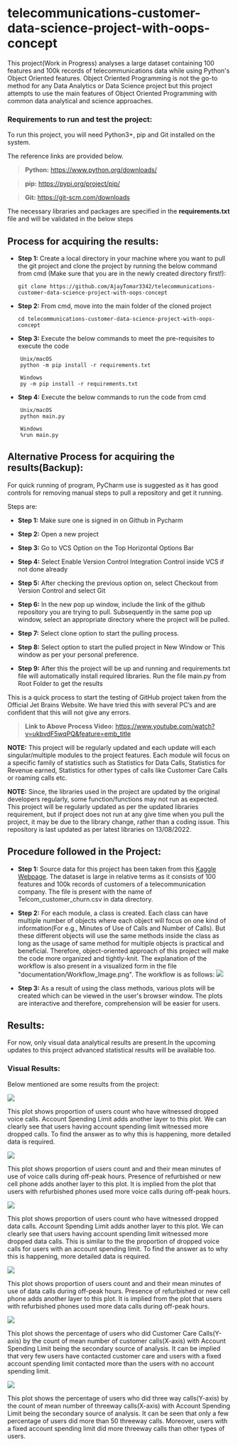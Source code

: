 # telecommunications-customer-data-science-project-with-oops-concept
This project(Work in Progress) analyses a large dataset containing 100 features and 100k records of telecommunications data while using Python's Object Oriented features. Object Oriented Programming is not the go-to method for any Data Analytics or Data Science project but this project attempts to use the main features of Object Oriented Programming with common data analytical and science approaches. 


### Requirements to run and test the project:

To run this project, you will need Python3+, pip and Git installed on the system. 

The reference links are provided below.

> **Python:**
  https://www.python.org/downloads/
  
> **pip:**
  https://pypi.org/project/pip/

> **Git:**
  https://git-scm.com/downloads
	
The necessary libraries and packages are specified in the **requirements.txt** file and will be validated in the below steps


## Process for acquiring the results: 

  * **Step 1:**
  Create a local directory in your machine where you want to pull the git project and clone the project by running the below command from cmd 
  (Make sure that you are in the newly created directory first!):
  
  	```git clone https://github.com/AjayTomar3342/telecommunications-customer-data-science-project-with-oops-concept```

  * **Step 2:**
  From cmd, move into the main folder of the cloned project
  
 	 ```cd telecommunications-customer-data-science-project-with-oops-concept```

  * **Step 3:**
  Execute the below commands to meet the pre-requisites to execute the code
  
  ```  	
      Unix/macOS
      python -m pip install -r requirements.txt

      Windows
      py -m pip install -r requirements.txt
  ```

  
  * **Step 4:**
  Execute the below commands to run the code from cmd
  
  ``` 
      Unix/macOS
      python main.py

      Windows
      %run main.py
  ```
  
  
## Alternative Process for acquiring the results(Backup):

For quick running of program, PyCharm use is suggested as it has good controls for removing manual steps to pull a repository and get it running.

Steps are:

  * **Step 1:**
  Make sure one is signed in on Github in Pycharm
  
  * **Step 2:**
  Open a new project
  
  * **Step 3:**
  Go to VCS Option on the Top Horizontal Options Bar
  
  * **Step 4:**
  Select Enable Version Control Integration Control inside VCS if not done already
  
  * **Step 5:**
  After checking the previous option on, select Checkout from Version Control and select Git
  
  * **Step 6:**
  In the new pop up window, include the link of the github repository you are trying to pull.
  Subsequently in the same pop up window, select an appropriate directory where the  project will be pulled.
  
  * **Step 7:**
  Select clone option to start the pulling process.
  
  * **Step 8:**
  Select option to start the pulled project in New Window or This window as per your personal preference.
  
  * **Step 9:**
  After this the project will be up and running and requirements.txt file will automatically install required libraries. Run the file main.py from Root Folder to get the results

This is a quick process to start the testing of GitHub project taken from the Official Jet Brains Website. We have tried this with several PC’s and are confident that this will not give any errors.

> **Link to Above Process Video:**
  https://www.youtube.com/watch?v=ukbvdF5wqPQ&feature=emb_title
  
   **NOTE:** 
This project will be regularly updated and each update will each singular/multiple modules to the project features. Each module will focus on a specific family of statistics such as Statistics for Data Calls, Statistics for Revenue earned, Statistics for other types of calls like Customer Care Calls or roaming calls etc. 

  
  **NOTE:** 
Since, the libraries used in the project are updated by the original developers regularly, some function/functions may not run as expected. This project will be regularly updated as per the updated libraries requirement, but if project does not run at any give time when you pull the project, it may be due to the library change, rather than a coding issue. This repository is last updated as per latest libraries on 13/08/2022.



## Procedure followed in the Project:

   * **Step 1:**
   Source data for this project has been taken from this [Kaggle Webpage](https://www.kaggle.com/datasets/abhinav89/telecom-customer?resource=download). The dataset is large in relative terms as it consists of 100 features and 100k records of customers of a telecommunication company. The file is present with the name of Telcom_customer_churn.csv in data directory. 
   
   * **Step 2:**
   For each module, a class is created. Each class can have multiple number of objects where each object will focus on one kind of information(For e.g., Minutes of Use of Calls and Number of Calls). But these different objects will use the same methods inside the class as long as the usage of same method for multiple objects is practical and beneficial. Therefore, object-oriented approach of this project will make the code more organized and tightly-knit. The explanation of the workflow is also present in a visualized form in the file "documentation/Workflow_Image.png". The workflow is as follows:  <img src="documentation/Workflow_Image.png"> 
  
   * **Step 3:**
   As a result of using the class methods, various plots will be created which can be viewed in the user's browser window. The plots are interactive and therefore, comprehension will be easier for users. 
   
## Results:

For now, only visual data analytical results are present.In the upcoming updates to this project advanced statistical results will be available too.  

### Visual Results: 

Below mentioned are some results from the project: 

<img src="results/Voice_Calls_Dropped.png">

This plot shows proportion of users count who have witnessed dropped voice calls. Account Spending Limit adds another layer to this plot. We can clearly see that users having account spending limit witnessed more dropped calls. To find the answer as to why this is happening, more detailed data is required. 


<img src="results/Voice_Calls_Mean_MOU_offpeak.png">

This plot shows proportion of users count and and their mean minutes of use of voice calls during off-peak hours. Presence of refurbished or new cell phone adds another layer to this plot. It is implied from the plot that users with refurbished phones used more voice calls during off-peak hours.


<img src="results/Data_Calls_Dropped.png">

This plot shows proportion of users count who have witnessed dropped data calls. Account Spending Limit adds another layer to this plot. We can clearly see that users having account spending limit witnessed more dropped data calls. This is similar to the the proportion of dropped voice calls for users with an account spending limit. To find the answer as to why this is happening, more detailed data is required. 


<img src="results/Data_Calls_Mean_MOU_offpeak.png">

This plot shows proportion of users count and and their mean minutes of use of data calls during off-peak hours. Presence of refurbished or new cell phone adds another layer to this plot. It is implied from the plot that users with refurbished phones used more data calls during off-peak hours.


<img src="results/Customer_Care_Calls.png">

This plot shows the percentage of users who did Customer Care Calls(Y-axis) by the count of mean number of customer calls(X-axis) with Account Spending Limit being the secondary source of analysis. It can be implied that very few users have contacted customer care and users with a fixed account spending limit contacted more than the users with no account spending limit.

<img src="results/Threeway_Calls.png">

This plot shows the percentage of users who did three way calls(Y-axis) by the count of mean number of threeway calls(X-axis) with Account Spending Limit being the secondary source of analysis. It can be seen that only a few percentage of users did more than 50 threeway calls. Moreover, users with a fixed account spending limit did more threeway calls than other types of users. 
